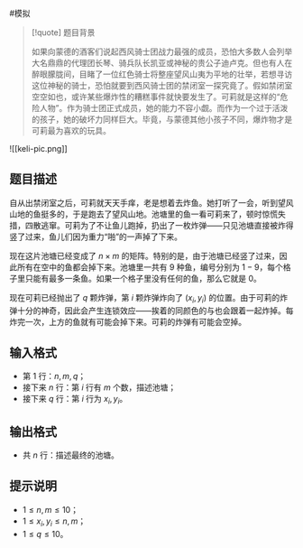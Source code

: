 #模拟

> [!quote] 题目背景
> 
> 如果向蒙德的酒客们说起西风骑士团战力最强的成员，恐怕大多数人会列举大名鼎鼎的代理团长琴、骑兵队长凯亚或神秘的贵公子迪卢克。但也有人在醉眼朦胧间，目睹了一位红色骑士将整座望风山夷为平地的壮举，若想寻访这位神秘的骑士，恐怕就要到西风骑士团的禁闭室一探究竟了。假如禁闭室空空如也，或许某些爆炸性的糟糕事件就快要发生了。可莉就是这样的“危险人物”。作为骑士团正式成员，她的能力不容小觑。而作为一个过于活泼的孩子，她的破坏力同样巨大。毕竟，与蒙德其他小孩子不同，爆炸物才是可莉最为喜欢的玩具。

![[keli-pic.png]]

## 题目描述

自从出禁闭室之后，可莉就天天手痒，老是想着去炸鱼。她打听了一会，听到望风山地的鱼挺多的，于是跑去了望风山地。池塘里的鱼一看可莉来了，顿时惊慌失措，四散逃窜。可莉为了不让鱼儿跑掉，扔出了一枚炸弹——只见池塘直接被炸得竖了过来，鱼儿们因为重力“啪”的一声掉了下来。

现在这片池塘已经变成了 $n\times m$ 的矩阵。特别的是，由于池塘已经竖了过来，因此所有在空中的鱼都会掉下来。池塘里一共有 $9$ 种鱼，编号分别为 $1-9$，每个格子里只能有最多一条鱼。如果一个格子里没有任何的鱼，那么它就是 $0$。

现在可莉已经抛出了 $q$ 颗炸弹，第 $i$ 颗炸弹炸向了 $(x_i, y_i)$ 的位置。由于可莉的炸弹十分的神奇，因此会产生连锁效应——挨着的同颜色的与也会跟着一起炸掉。每炸完一次，上方的鱼就有可能会掉下来。可莉的炸弹有可能会空掉。

## 输入格式

- 第 $1$ 行：$n, m, q$；
- 接下来 $n$ 行：第 $i$ 行有 $m$ 个数，描述池塘；
- 接下来 $q$ 行：第 $i$ 行为 $x_i, y_i$。

## 输出格式

- 共 $n$ 行：描述最终的池塘。

## 提示说明

- $1\le n, m\le 10$；
- $1\le x_i, y_i\le n, m$；
- $1\le q\le 10$。